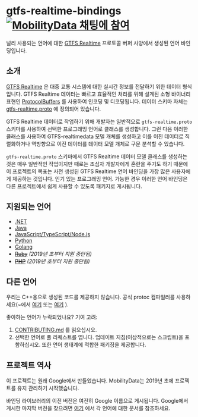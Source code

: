 # gtfs-realtime-bindings [![MobilityData 채팅에 참여](https://img.shields.io/badge/chat-on%20slack-red)](https://bit.ly/mobilitydata-slack)

널리 사용되는 언어에 대한 [GTFS Realtime](https://github.com/google/transit/tree/master/gtfs-realtime) 프로토콜 버퍼 사양에서 생성된 언어 바인딩입니다.

## 소개

[GTFS Realtime](https://github.com/google/transit/tree/master/gtfs-realtime) 은 대중 교통 시스템에 대한 실시간 정보를 전달하기 위한 데이터 형식입니다. GTFS Realtime 데이터는 빠르고 효율적인 처리를 위해 설계된 소형 바이너리 표현인 [ProtocolBuffers](https://developers.google.com/protocol-buffers/) 를 사용하여 인코딩 및 디코딩됩니다. 데이터 스키마 자체는 [gtfs-realtime.proto](https://github.com/google/transit/blob/master/gtfs-realtime/proto/gtfs-realtime.proto) 에 정의되어 있습니다.

GTFS Realtime 데이터로 작업하기 위해 개발자는 일반적으로 `gtfs-realtime.proto` 스키마를 사용하여 선택한 프로그래밍 언어로 클래스를 생성합니다. 그런 다음 이러한 클래스를 사용하여 GTFS-realtimedata 모델 개체를 생성하고 이를 이진 데이터로 직렬화하거나 역방향으로 이진 데이터를 데이터 모델 개체로 구문 분석할 수 있습니다.

`gtfs-realtime.proto` 스키마에서 GTFS Realtime 데이터 모델 클래스를 생성하는 것은 매우 일반적인 작업이지만 때로는 초심자 개발자에게 혼란을 주기도 하기 때문에 이 프로젝트의 목표는 사전 생성된 GTFS Realtime 언어 바인딩을 가장 많은 사용자에게 제공하는 것입니다. 인기 있는 프로그래밍 언어. 가능한 경우 이러한 언어 바인딩은 다른 프로젝트에서 쉽게 사용할 수 있도록 패키지로 게시됩니다.

## 지원되는 언어

* [.NET](dotnet.md)
* [Java](java.md)
* [JavaScript/TypeScript/Node.js](nodejs.md)
* [Python](python.md)
* [Golang](golang.md)
* ~~[Ruby](ruby.md)~~ *(2019년 초부터 지원 중단됨)*
* ~~[PHP](php.md)~~ *(2019년 초부터 지원 중단됨)*

## 다른 언어

우리는 C++용으로 생성된 코드를 제공하지 않습니다. 공식 protoc 컴파일러를 사용하세요(\~에서 [여기](https://developers.google.com/protocol-buffers/docs/downloads) 또는 [여기](https://github.com/google/protobuf) ).

좋아하는 언어가 누락되었나요? 기여 고려:

1. [CONTRIBUTING.md](https://github.com/MobilityData/gtfs-realtime-bindings/blob/master/CONTRIBUTING.md) 를 읽으십시오.
2. 선택한 언어로 풀 리퀘스트를 엽니다. 업데이트 지침(이상적으로는 스크립트)을 포함하십시오. 또한 언어 생태계에 적합한 패키징을 제공합니다.

## 프로젝트 역사

이 프로젝트는 원래 Google에서 만들었습니다. MobilityData는 2019년 초에 프로젝트를 유지 관리하기 시작했습니다.

바인딩 라이브러리의 이전 버전은 여전히 Google 이름으로 게시됩니다. Google에서 게시한 마지막 버전을 찾으려면 [여기](https://github.com/MobilityData/gtfs-realtime-bindings/tree/final-google-version) 에서 각 언어에 대한 문서를 참조하세요.
